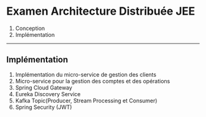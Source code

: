 # Examen Architecture Distribuée JEE

1.  Conception
2.  Implémentation

---

## Implémentation

1.  Implémentation du micro-service de gestion des clients
2.  Micro-service pour la gestion des comptes et des opérations
3.  Spring Cloud Gateway
4.  Eureka Discovery Service
5.  Kafka Topic(Producer, Stream Processing et Consumer)
6.  Spring Security (JWT)
